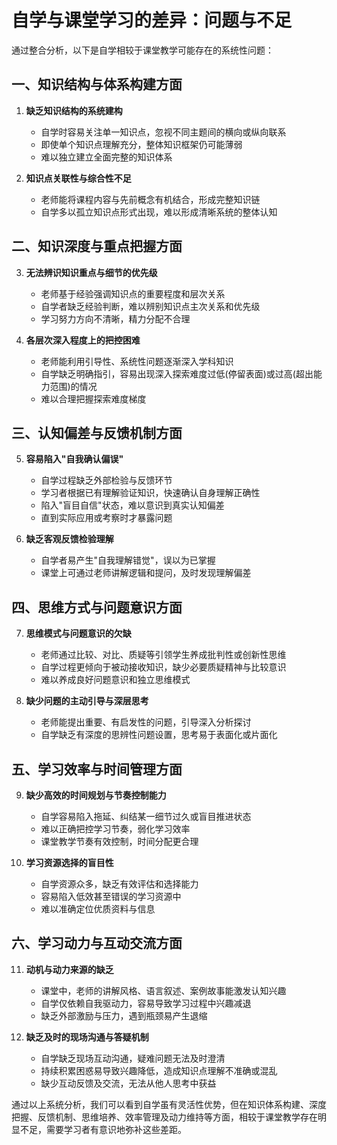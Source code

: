# 自学与课堂学习的差异：问题与不足

通过整合分析，以下是自学相较于课堂教学可能存在的系统性问题：

## 一、知识结构与体系构建方面

1. **缺乏知识结构的系统建构**
   - 自学时容易关注单一知识点，忽视不同主题间的横向或纵向联系
   - 即使单个知识点理解充分，整体知识框架仍可能薄弱
   - 难以独立建立全面完整的知识体系

2. **知识点关联性与综合性不足**
   - 老师能将课程内容与先前概念有机结合，形成完整知识链
   - 自学多以孤立知识点形式出现，难以形成清晰系统的整体认知

## 二、知识深度与重点把握方面

3. **无法辨识知识重点与细节的优先级**
   - 老师基于经验强调知识点的重要程度和层次关系
   - 自学者缺乏经验判断，难以辨别知识点主次关系和优先级
   - 学习努力方向不清晰，精力分配不合理

4. **各层次深入程度上的把控困难**
   - 老师能利用引导性、系统性问题逐渐深入学科知识
   - 自学缺乏明确指引，容易出现深入探索难度过低(停留表面)或过高(超出能力范围)的情况
   - 难以合理把握探索难度梯度

## 三、认知偏差与反馈机制方面

5. **容易陷入"自我确认偏误"**
   - 自学过程缺乏外部检验与反馈环节
   - 学习者根据已有理解验证知识，快速确认自身理解正确性
   - 陷入"盲目自信"状态，难以意识到真实认知偏差
   - 直到实际应用或考察时才暴露问题

6. **缺乏客观反馈检验理解**
   - 自学者易产生"自我理解错觉"，误以为已掌握
   - 课堂上可通过老师讲解逻辑和提问，及时发现理解偏差

## 四、思维方式与问题意识方面

7. **思维模式与问题意识的欠缺**
   - 老师通过比较、对比、质疑等引领学生养成批判性或创新性思维
   - 自学过程更倾向于被动接收知识，缺少必要质疑精神与比较意识
   - 难以养成良好问题意识和独立思维模式

8. **缺少问题的主动引导与深层思考**
   - 老师能提出重要、有启发性的问题，引导深入分析探讨
   - 自学缺乏有深度的思辨性问题设置，思考易于表面化或片面化

## 五、学习效率与时间管理方面

9. **缺少高效的时间规划与节奏控制能力**
   - 自学容易陷入拖延、纠结某一细节过久或盲目推进状态
   - 难以正确把控学习节奏，弱化学习效率
   - 课堂教学节奏有效控制，时间分配更合理

10. **学习资源选择的盲目性**
    - 自学资源众多，缺乏有效评估和选择能力
    - 容易陷入低效甚至错误的学习资源中
    - 难以准确定位优质资料与信息

## 六、学习动力与互动交流方面

11. **动机与动力来源的缺乏**
    - 课堂中，老师的讲解风格、语言叙述、案例故事能激发认知兴趣
    - 自学仅依赖自我驱动力，容易导致学习过程中兴趣减退
    - 缺乏外部激励与压力，遇到瓶颈易产生退缩

12. **缺乏及时的现场沟通与答疑机制**
    - 自学缺乏现场互动沟通，疑难问题无法及时澄清
    - 持续积累困惑易导致兴趣降低，造成知识点理解不准确或混乱
    - 缺少互动反馈及交流，无法从他人思考中获益

通过以上系统分析，我们可以看到自学虽有灵活性优势，但在知识体系构建、深度把握、反馈机制、思维培养、效率管理及动力维持等方面，相较于课堂教学存在明显不足，需要学习者有意识地弥补这些差距。